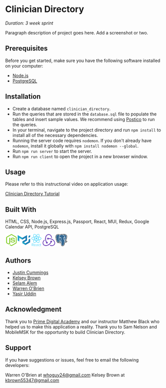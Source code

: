 # Clinician Directory
*Duration: 3 week sprint*

Paragraph description of project goes here. Add a screenshot or two.

## Prerequisites
Before you get started, make sure you have the following software installed on your computer:
- [Node.js](https://nodejs.org/en/)
- [PostgreSQL](https://www.postgresql.org/download/)

## Installation

- Create a database named `clinician_directory`.
- Run the queries that are stored in the `database.sql` file to populate the tables and insert sample values. We recommend using [Postico](https://eggerapps.at/postico/) to run the queries.
- In your terminal, navigate to the project directory and run `npm install` to install all of the necessary dependencies.
- Running the server code requires `nodemon`. If you don't already have `nodemon`, install it globally with `npm install nodemon --global`. 
- Run `npm run server` to start the server.
- Run `npm run client` to open the project in a new browser window.

## Usage

Please refer to this instructional video on application usage:

[Clinician Directory Tutorial](https://youtu.be/Ogwb7gOS3kA)

## Built With

HTML, CSS, Node.js, Express.js, Passport, React, MUI, Redux, Google Calendar API, PostgreSQL

<a href="https://nodejs.org/en/"><img src="https://raw.githubusercontent.com/devicons/devicon/master/icons/nodejs/nodejs-original.svg" height="40px" width="40px" /></a><a href="https://material-ui.com/"><img src="https://raw.githubusercontent.com/devicons/devicon/master/icons/materialui/materialui-original.svg" height="40px" width="40px" /></a><a href="https://reactjs.org/"><img src="https://raw.githubusercontent.com/devicons/devicon/master/icons/react/react-original-wordmark.svg" height="40px" width="40px" /></a><a href="https://redux.js.org/"><img src="https://raw.githubusercontent.com/devicons/devicon/master/icons/redux/redux-original.svg" height="40px" width="40px" /></a><a href="https://www.postgresql.org/"><img src="https://raw.githubusercontent.com/devicons/devicon/master/icons/postgresql/postgresql-original.svg" height="40px" width="40px" /></a>

## Authors
- [Justin Cummings](https://github.com/justincummings)
- [Kelsey Brown](https://github.com/kbrown55347)
- [Selam Alem](https://github.com/SelamAlem7)
- [Warren O'Brien](https://github.com/whoguy24)
- [Yasir Uddin](https://github.com/YasirUddin123)

## Acknowledgment
Thank you to [Prime Digital Academy](https://www.primeacademy.io/) and our instructor Matthew Black who helped us to make this application a reality. Thank you to Sam Nelson and MobileMSK for the opportunity to build Clinician Directory.

## Support
If you have suggestions or issues, feel free to email the following developers:

Warren O'Brien at whoguy24@gmail.com
Kelsey Brown at kbrown55347@gmail.com